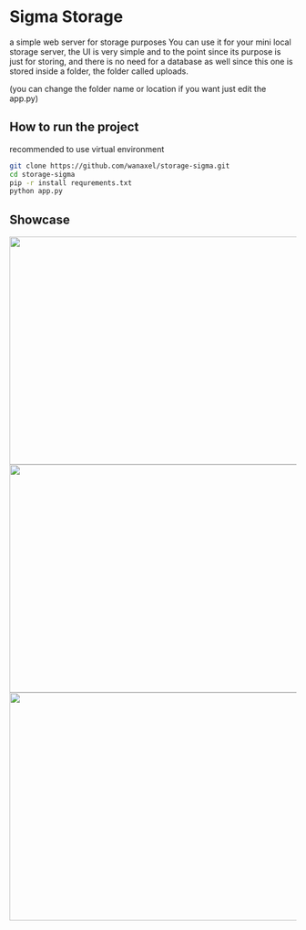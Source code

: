 
# Sigma Storage
a simple web server for storage purposes You can use it for your mini local storage server, the UI is very simple and to the point since its purpose is just for storing, and there is no need for a database as well since this one is stored inside a folder, the folder called  uploads. 

(you can change the folder name or location if you want just edit the app.py)

## 
## How to run the project 
recommended to use virtual environment
```bash
git clone https://github.com/wanaxel/storage-sigma.git
cd storage-sigma
pip -r install requrements.txt
python app.py
```

## Showcase
<div align="center">
<img src="https://github.com/user-attachments/assets/93703461-4e1d-4370-9dcc-7155e6af7599" width="600" height="400"/>   
<img src="https://github.com/user-attachments/assets/6523461a-4e2a-4d82-b80d-1d5837b823f7" width="600" height="400"/>   
<img src="https://github.com/user-attachments/assets/a964b519-5282-4597-86c5-231f27352bc2" width="600" height="400"/>   
</div>
